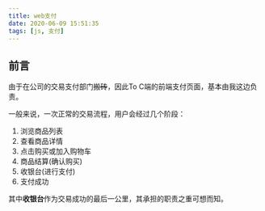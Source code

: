 ```yaml
---
title: web支付
date: 2020-06-09 15:51:35
tags: [js, 支付]
---
```


## 前言
由于在公司的交易支付部门~~搬砖~~，因此To C端的前端支付页面，基本由我这边负责。

一般来说，一次正常的交易流程，用户会经过几个阶段：
1. 浏览商品列表
2. 查看商品详情
3. 点击购买或加入购物车
4. 商品结算(确认购买)
5. 收银台(进行支付)
6. 支付成功

其中**收银台**作为交易成功的最后一公里，其承担的职责之重可想而知。